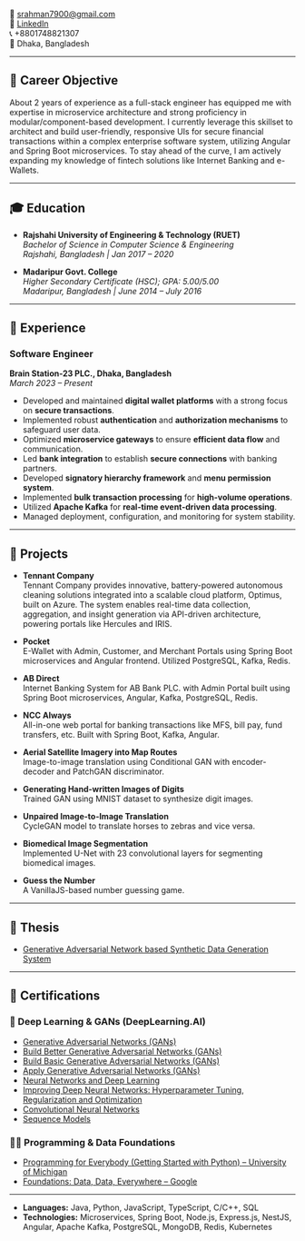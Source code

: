 
📧 [srahman7900@gmail.com](mailto:srahman7900@gmail.com)  
🔗 [LinkedIn](https://www.linkedin.com/in/shohanoor-rahman/)  
📞 +8801748821307  
📍 Dhaka, Bangladesh  

---

## 🎯 Career Objective

About 2 years of experience as a full-stack engineer has equipped me with expertise in microservice architecture and strong proficiency in modular/component-based development. I currently leverage this skillset to architect and build user-friendly, responsive UIs for secure financial transactions within a complex enterprise software system, utilizing Angular and Spring Boot microservices. To stay ahead of the curve, I am actively expanding my knowledge of fintech solutions like Internet Banking and e-Wallets.

---

## 🎓 Education

- **Rajshahi University of Engineering & Technology (RUET)**  
  *Bachelor of Science in Computer Science & Engineering*  
  *Rajshahi, Bangladesh | Jan 2017 – 2020*

- **Madaripur Govt. College**  
  *Higher Secondary Certificate (HSC); GPA: 5.00/5.00*  
  *Madaripur, Bangladesh | June 2014 – July 2016*

---

## 💼 Experience

### Software Engineer  
**Brain Station-23 PLC., Dhaka, Bangladesh**  
*March 2023 – Present*

- Developed and maintained **digital wallet platforms** with a strong focus on **secure transactions**.
- Implemented robust **authentication** and **authorization mechanisms** to safeguard user data.
- Optimized **microservice gateways** to ensure **efficient data flow** and communication.
- Led **bank integration** to establish **secure connections** with banking partners.
- Developed **signatory hierarchy framework** and **menu permission system**.
- Implemented **bulk transaction processing** for **high-volume operations**.
- Utilized **Apache Kafka** for **real-time event-driven data processing**.
- Managed deployment, configuration, and monitoring for system stability.

---

## 🚀 Projects

- **Tennant Company**  
  Tennant Company provides innovative, battery-powered autonomous cleaning solutions integrated into a scalable cloud platform, Optimus, built on Azure. The system enables real-time data collection, aggregation, and insight generation via API-driven architecture, powering portals like Hercules and IRIS.
- **Pocket**  
  E-Wallet with Admin, Customer, and Merchant Portals using Spring Boot microservices and Angular frontend. Utilized PostgreSQL, Kafka, Redis.

- **AB Direct**  
  Internet Banking System for AB Bank PLC. with Admin Portal built using Spring Boot microservices, Angular, Kafka, PostgreSQL, Redis.

- **NCC Always**  
  All-in-one web portal for banking transactions like MFS, bill pay, fund transfers, etc. Built with Spring Boot, Kafka, Angular.

- **Aerial Satellite Imagery into Map Routes**  
  Image-to-image translation using Conditional GAN with encoder-decoder and PatchGAN discriminator.

- **Generating Hand-written Images of Digits**  
  Trained GAN using MNIST dataset to synthesize digit images.

- **Unpaired Image-to-Image Translation**  
  CycleGAN model to translate horses to zebras and vice versa.

- **Biomedical Image Segmentation**  
  Implemented U-Net with 23 convolutional layers for segmenting biomedical images.

- **Guess the Number**  
  A VanillaJS-based number guessing game.

---

## 📄 Thesis

- [Generative Adversarial Network based Synthetic Data Generation System](https://github.com/shohanoorr/UG-Thesis.git)

---
## 🏅 Certifications

### 🧠 Deep Learning & GANs (DeepLearning.AI)
- [Generative Adversarial Networks (GANs)](https://coursera.org/share/4e77a15c8e4b36a6a1bb5087d89b9ee6)
- [Build Better Generative Adversarial Networks (GANs)](https://coursera.org/share/22fc3c9a49e2b21da48cf4cea50bc9f7)
- [Build Basic Generative Adversarial Networks (GANs)](https://www.coursera.org/account/accomplishments/verify/HBCDHSZMQ36U)
- [Apply Generative Adversarial Networks (GANs)](https://coursera.org/share/d04cde9a4bf3b81cb0124f67b2621fa6)
- [Neural Networks and Deep Learning](https://www.coursera.org/account/accomplishments/verify/UCUXWGK6HMRK)
- [Improving Deep Neural Networks: Hyperparameter Tuning, Regularization and Optimization](https://coursera.org/share/be50cd3a6ffbd98c1089dc4ca99d89b1)
- [Convolutional Neural Networks](https://coursera.org/share/0c0962410e14a6578bc35b7b6d32cc1b)
- [Sequence Models](https://coursera.org/share/31c21f5616a5c2da4eb6157e318751c5)

### 👨‍💻 Programming & Data Foundations
- [Programming for Everybody (Getting Started with Python) – University of Michigan](https://www.coursera.org/account/accomplishments/verify/SVXBF7NQUTSP)
- [Foundations: Data, Data, Everywhere – Google](https://coursera.org/share/dfc2165696b8b739e7581026d19f1c70)

---

- **Languages:** Java, Python, JavaScript, TypeScript, C/C++, SQL  
- **Technologies:** Microservices, Spring Boot, Node.js, Express.js, NestJS, Angular, Apache Kafka, PostgreSQL, MongoDB, Redis, Kubernetes
